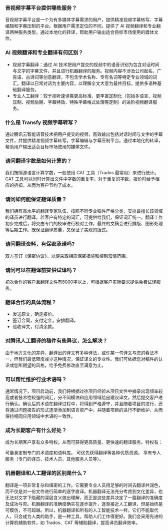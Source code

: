 ### 音视频字幕平台提供哪些服务？
音视频字幕平台是一个为有多媒体字幕需求的用户，提供精准视频字幕转写、字幕编辑和字幕压制的平台。根据用户需求定位的不同，提供了 AI 视频翻译和专业翻译两种服务类型。通过本地化的转译，帮助用户输出适合目标市场使用的媒体文件。

### AI 视频翻译和专业翻译有何区别？
 - 视频字幕翻译：通过 AI 技术把用户提交的视频中的语音识别为包含对话时间与文字的字幕文件，并且进行机器翻译的服务。视频内容不涉及公司起名、广告语、古诗词等创意翻译，不包含学术名称、专有名词等特定专业领域的词汇。翻译以日常对话为主要内容，以理解全文大意为最终目标，提供多语种基础翻译服务。
 - 专业人工翻译：较于视听速译类更高标准、更丰富定制化（包括多语言、视频压制、视频后期、字幕特效、特殊字幕格式处理等定制）的进阶视频翻译服务。

### 什么是 Transfy 视频字幕转写？
通过腾讯云智能语音技术把用户提交的视频，高效输出包括对话时间与文字的字幕文件，并提供精准视频字幕转写，字幕编辑与字幕压制平台。通过本地化的转译，帮助用户输出适合目标市场使用的媒体文件。

### 请问翻译字数是如何计算的？
我们按照源语言计算字数，一般使用 CAT 工具（Trados 最常用）来进行统计。CAT 工具可以同时计算出文件中字数的重复率，对于重复的字数，报价时给予相应的折扣，从而为客户节约了成本。

### 请问如何能保证翻译质量？
我们拥有高水平的翻译专家队伍，按照不同专业稿件严格分类，安排最擅长该领域的译员进行翻译。若客户有特定的词汇，可提供给我们，保证词汇统一。翻译工作初步完成后，将交由专门的校审进行校对工作，最终的文稿会进行排版、图形处理等后期工作。既保证翻译质量，又保证了美观的版式。

### 请问翻译资料，有保密承诺吗?
双方签订《保密协议》，以便采取相应保密措施和控制知情范围。

### 请问可以在翻译前提供试译吗？
初次合作的客户且翻译文件有8000字以上，可根据客户实际要求提供免费试译服务。

### 翻译合作的具体流程？
 - 发送原文，确定报价。
 - 签订合同，支付定金，安排翻译。
 - 验收译文，付清余款。

### 对腾讯人工翻译的稿件有些异议，怎么解决？
由于地方文化的差异，翻译出的译文有多种译法，或许某一句译文与您的看法不一，但我们最低限度减少这种情况，保证译文的专业性。我们可依据您对稿件的认识或您所期望的风格，给予免费修改直至满意为止。

### 可以帮忙维护行业术语吗？
通常情况下，项目启动前，我们将根据过往项目经验从项目文件中摘录出现频率较高或者技术性较强的词汇，分不同模块和应用领域给出建议译文，然后提交客户进行确认。确认后的术语在翻译过程中，将得到严格遵守，并且随着项目的进行，还将通过问题报告的形式逐渐添加到语言资产中，并随着项目的进行不断维护，从而保持相同应用领域中术语的一致性。

### 成为长期客户有什么好处？
成为长期客户享有众多特权，从而可获得更高质量、更快速的翻译服务。特权有：

可量身定制专门的术语库和语料库。
可优先获得翻译等各种优质资源。
享有专人服务（专门的译员、技术人员、其他服务人员等）。

### 机器翻译和人工翻译的区别是什么？
翻译是一项非常复杂和缜密的工作。它需要专业人员用足够的时间去翻译并润色，而不仅是对一份文件进行简单的逐字直译。机器翻译无法充分考虑到文化差异，也无法对文字下隐藏的深层含义做出理解，而正是这些差异决定了一篇翻译的准确度及成功与否。机器翻译的准确度确实在逐步提升，逐渐接近人工翻译，但是始终是可模仿，不可超越。所以，机器翻译和所有的人工智能技术一样，它们不能取代人，只会成为人类的助手，是一种工具，帮助人们工作得更好。我们会采用先进的计算机辅助软件，如 Trados、CAT 等辅助翻译，提高译员翻译效率。